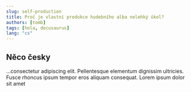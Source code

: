 ```yaml
---
slug: self-production
title: Proč je vlastní produkce hudebního alba nelehký úkol?
authors: [tomb]
tags: [hola, docusaurus]
lang: "cs"
---
```


## Něco česky

<!-- truncate -->

...consectetur adipiscing elit. Pellentesque elementum dignissim ultricies. Fusce rhoncus ipsum tempor eros aliquam consequat. Lorem ipsum dolor sit amet
